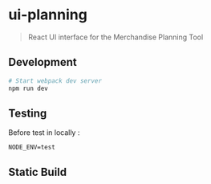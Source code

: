# ui-planning

> React UI interface for the Merchandise Planning Tool

## Development

``` bash
# Start webpack dev server
npm run dev
```
## Testing
Before test in locally :
   
```NODE_ENV=test```

## Static Build

